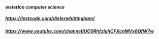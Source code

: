#### waterloo computer science
##### https://leetcode.com/dieterwhittingham/
##### https://www.youtube.com/channel/UC0RhfzIuhCFXcnMVx8QfW7w
